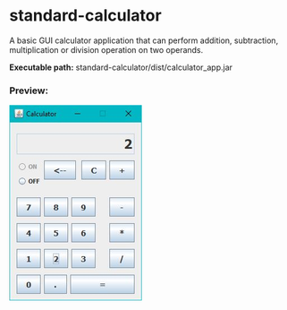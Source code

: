 # standard-calculator
A basic GUI calculator application that can perform addition, subtraction, multiplication or division operation on two operands.  

**Executable path:**  standard-calculator/dist/calculator_app.jar
### **Preview:**
![Calculator](https://github.com/agnibhu-1902/standard-calculator/blob/main/calculator.JPG?raw=true)
